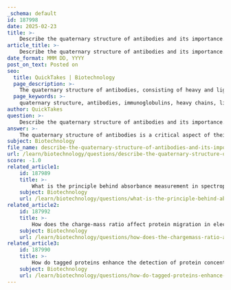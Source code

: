 ```yaml
---
_schema: default
id: 187998
date: 2025-02-23
title: >-
    Describe the quaternary structure of antibodies and its importance.
article_title: >-
    Describe the quaternary structure of antibodies and its importance.
date_format: MMM DD, YYYY
post_on_text: Posted on
seo:
  title: QuickTakes | Biotechnology
  page_description: >-
    The quaternary structure of antibodies, consisting of heavy and light chains linked by disulfide bonds, is vital for their functionality, stability, and role in immune responses.
  page_keywords: >-
    quaternary structure, antibodies, immunoglobulins, heavy chains, light chains, disulfide bonds, antigen-binding sites, Fab region, Fc region, immune response, stability, functionality, immune defense
author: QuickTakes
question: >-
    Describe the quaternary structure of antibodies and its importance.
answer: >-
    The quaternary structure of antibodies is a critical aspect of their overall functionality and stability. Antibodies, also known as immunoglobulins, typically consist of four polypeptide chains: two heavy chains and two light chains. These chains are linked together by disulfide bonds, forming a Y-shaped structure that is essential for their role in the immune response.\n\n### Key Features of the Quaternary Structure of Antibodies:\n\n1. **Composition**:\n   - **Heavy Chains**: Each antibody has two identical heavy chains that contribute to the overall structure and function.\n   - **Light Chains**: There are also two identical light chains that pair with the heavy chains.\n   - The combination of these chains results in a symmetrical structure, allowing for the formation of two antigen-binding sites.\n\n2. **Disulfide Bonds**:\n   - Disulfide bonds are covalent linkages formed between the sulfur atoms of cysteine residues. These bonds are crucial for stabilizing the quaternary structure by linking the heavy and light chains together.\n   - The presence of disulfide bonds ensures that the antibody maintains its shape, which is vital for effective antigen binding.\n\n3. **Functional Regions**:\n   - **Variable (Fab) Region**: This region varies between different antibodies and is responsible for the specificity of antigen binding. The unique structure of the Fab region allows antibodies to recognize and bind to specific epitopes on antigens.\n   - **Constant (Fc) Region**: This region is consistent across different antibodies and is involved in mediating immune responses, such as recruiting other immune cells to destroy pathogens.\n\n### Importance of Quaternary Structure:\n\n- **Antigen Binding**: The quaternary structure allows antibodies to bind to two antigens simultaneously, enhancing their ability to neutralize pathogens or mark them for destruction by other immune cells.\n- **Stability and Functionality**: The stability provided by disulfide bonds is essential for the antibody's functionality. A stable quaternary structure ensures that antibodies can effectively perform their roles in the immune system, such as neutralizing toxins and viruses or facilitating opsonization.\n- **Immune Response**: The ability of antibodies to form a stable quaternary structure is crucial for their role in the immune response, as it allows them to interact with various components of the immune system, including complement proteins and Fc receptors on immune cells.\n\nIn summary, the quaternary structure of antibodies, characterized by the arrangement of heavy and light chains linked by disulfide bonds, is fundamental to their ability to recognize and bind to specific antigens, thereby playing a vital role in the immune defense mechanism.
subject: Biotechnology
file_name: describe-the-quaternary-structure-of-antibodies-and-its-importance.md
url: /learn/biotechnology/questions/describe-the-quaternary-structure-of-antibodies-and-its-importance
score: -1.0
related_article1:
    id: 187989
    title: >-
        What is the principle behind absorbance measurement in spectrophotometric protein concentration methods?
    subject: Biotechnology
    url: /learn/biotechnology/questions/what-is-the-principle-behind-absorbance-measurement-in-spectrophotometric-protein-concentration-methods
related_article2:
    id: 187992
    title: >-
        How does the charge-mass ratio affect protein migration in electrophoresis?
    subject: Biotechnology
    url: /learn/biotechnology/questions/how-does-the-chargemass-ratio-affect-protein-migration-in-electrophoresis
related_article3:
    id: 187990
    title: >-
        How do tagged proteins enhance the detection of protein concentration?
    subject: Biotechnology
    url: /learn/biotechnology/questions/how-do-tagged-proteins-enhance-the-detection-of-protein-concentration
---
```


&nbsp;